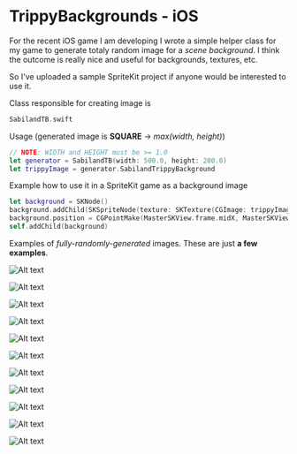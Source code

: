 # TrippyBackgrounds - iOS

For the recent iOS game I am developing I wrote a simple helper class for my game to generate totaly random image for a *scene background*. I think the outcome is really nice and useful for backgrounds, textures, etc.

So I've uploaded a sample SpriteKit project if anyone would be interested to use it.

Class responsible for creating image is

```swift
SabilandTB.swift
```

Usage (generated image is **SQUARE** -> *max(width, height)*)

```swift
// NOTE: WIDTH and HEIGHT must be >= 1.0
let generator = SabilandTB(width: 500.0, height: 200.0)
let trippyImage = generator.SabilandTrippyBackground
```

Example how to use it in a SpriteKit game as a background image

```swift
let background = SKNode()
background.addChild(SKSpriteNode(texture: SKTexture(CGImage: trippyImage.CGImage!)))
background.position = CGPointMake(MasterSKView.frame.midX, MasterSKView.frame.midY)
self.addChild(background)
```

Examples of *fully-randomly-generated* images. These are just **a few examples**.

![Alt text](http://i.imgur.com/9jq9YwQ.png)

![Alt text](http://i.imgur.com/2eZpnHQ.png)

![Alt text](http://i.imgur.com/lpkcXjk.png)

![Alt text](http://i.imgur.com/X8KuFgi.png)

![Alt text](http://i.imgur.com/il3HiB9.png)

![Alt text](http://i.imgur.com/Ynn7VRf.png)

![Alt text](http://i.imgur.com/1wxFGTR.png)

![Alt text](http://i.imgur.com/wKWQPU7.png)

![Alt text](http://i.imgur.com/m3AwCYh.png)

![Alt text](http://i.imgur.com/n9DNufN.png)

![Alt text](http://i.imgur.com/JuNRyxx.png)